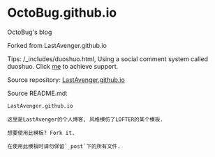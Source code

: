 OctoBug.github.io
===
OctoBug's blog

Forked from LastAvenger.github.io

Tips: /_includes/duoshuo.html, Using a social comment system called duoshuo. Click [me](http://duoshuo.com/) to achieve support.

Source repository: [LastAvenger.github.io](https://github.com/LastAvenger/LastAvenger.github.io)

Source README.md:

    LastAvenger.github.io
    
    这里是LastAvenger的个人博客, 风格模仿了LOFTER的某个模板.

    想要使用此模板? Fork it.

    在使用此模板时请勿保留`_post`下的所有文件. 
